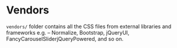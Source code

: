 # Vendors

`vendors/` folder contains all the CSS files from external libraries and frameworks e.g. – Normalize, Bootstrap, jQueryUI, FancyCarouselSliderjQueryPowered, and so on.
